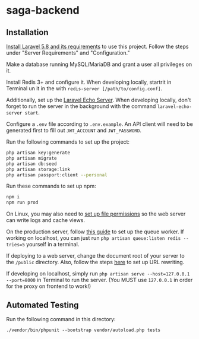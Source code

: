 # saga-backend

## Installation

[Install Laravel 5.8 and its requirements](https://laravel.com/docs/5.8/installation#installation) to use this project. Follow the steps under "Server Requirements" and "Configuration."

Make a database running MySQL/MariaDB and grant a user all privileges on it.

Install Redis 3+ and configure it. When developing locally, startrit in Terminal un it in the  with `redis-server [/path/to/config.conf]`.

Additionally, set up the [Laravel Echo Server](https://github.com/tlaverdure/laravel-echo-server). When developing locally, don't forget to run the server in the background with the command `laravel-echo-server start`.

Configure a `.env` file according to `.env.example`. An API client will need to be generated first to fill out `JWT_ACCOUNT` and `JWT_PASSWORD`.

Run the following commands to set up the project:

```sh
php artisan key:generate
php artisan migrate
php artisan db:seed
php artisan storage:link
php artisan passport:client --personal
```

Run these commands to set up npm:

```sh
npm i
npm run prod
```

On Linux, you may also need to [set up file permissions](https://stackoverflow.com/questions/30639174/how-to-set-up-file-permissions-for-laravel-5-and-others#37266353) so the web server can write logs and cache views.

On the production server, follow [this guide](https://laravel.com/docs/5.8/queues#supervisor-configuration) to set up the queue worker. If working on localhost, you can just run `php artisan queue:listen redis --tries=5` yourself in a terminal.

If deploying to a web server, change the document root of your server to the `/public` directory. Also, follow the steps [here](https://laravel.com/docs/5.8/installation#web-server-configuration) to set up URL rewriting.

If developing on localhost, simply run `php artisan serve --host=127.0.0.1 --port=8000` in Terminal to run the server. (You MUST use `127.0.0.1` in order for the proxy on frontend to work!)

## Automated Testing

Run the following command in this directory:

`./vendor/bin/phpunit --bootstrap vendor/autoload.php tests`
